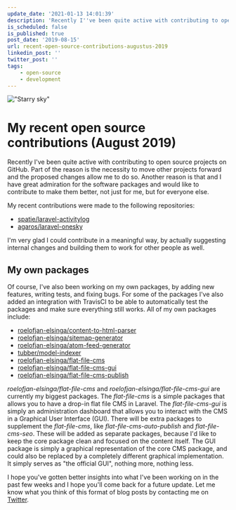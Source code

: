 ```yaml
---
update_date: '2021-01-13 14:01:39'
description: 'Recently I''ve been quite active with contributing to open source projects on GitHub. Find out which packages I''ve contributed to and which packages of my own I''ve been maintaining.'
is_scheduled: false
is_published: true
post_date: '2019-08-15'
url: recent-open-source-contributions-augustus-2019
linkedin_post: ''
twitter_post: ''
tags:
    - open-source
    - development
---
```

!["Starry sky"](/images/articles/starry-sky.jpeg)
# My recent open source contributions (August 2019)
Recently I've been quite active with contributing to open source projects on GitHub. Part of the reason is the necessity to move other projects forward and the proposed changes allow me to do so. Another reason is that and I have great admiration for the software packages and would like to contribute to make them better, not just for me, but for everyone else.

My recent contributions were made to the following repositories:

- [spatie/laravel-activitylog](https://github.com/spatie/laravel-activitylog/pull/570)
- [agaros/laravel-onesky](https://github.com/ageras-com/laravel-onesky/pull/19)

I'm very glad I could contribute in a meaningful way, by actually suggesting internal changes and building them to work for other people as well. 

## My own packages
Of course, I've also been working on my own packages, by adding new features, writing tests, and fixing bugs. For some of the packages I've also added an integration with TravisCI to be able to automatically test the packages and make sure everything still works. All of my own packages include:

- [roelofjan-elsinga/content-to-html-parser](https://github.com/roelofjan-elsinga/content-to-html-parser)
- [roelofjan-elsinga/sitemap-generator](https://github.com/roelofjan-elsinga/sitemap-generator)
- [roelofjan-elsinga/atom-feed-generator](https://github.com/roelofjan-elsinga/atom-feed-generator)
- [tubber/model-indexer](https://github.com/roelofjan-elsinga/model-indexer)
- [roelofjan-elsinga/flat-file-cms](https://github.com/roelofjan-elsinga/flat-file-cms)
- [roelofjan-elsinga/flat-file-cms-gui](https://github.com/roelofjan-elsinga/flat-file-cms-gui)
- [roelofjan-elsinga/flat-file-cms-publish](https://github.com/roelofjan-elsinga/flat-file-cms-publish)

*roelofjan-elsinga/flat-file-cms* and *roelofjan-elsinga/flat-file-cms-gui* are currently my biggest packages. The *flat-file-cms* is a simple packages that allows you to have a drop-in flat file CMS in Laravel. The *flat-file-cms-gui* is simply an administration dashboard that allows you to interact with the CMS in a Graphical User Interface (GUI). There will be extra packages to supplement the *flat-file-cms*, like *flat-file-cms-auto-publish* and *flat-file-cms-seo*. These will be added as separate packages, because I'd like to keep the core package clean and focused on the content itself. The GUI package is simply a graphical representation of the core CMS package, and could also be replaced by a completely different graphical implementation. It simply serves as "the official GUI", nothing more, nothing less.

I hope you've gotten better insights into what I've been working on in the past few weeks and I hope you'll come back for a future update. Let me know what you think of this format of blog posts by contacting me on [Twitter](https://twitter.com/RJElsinga).